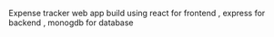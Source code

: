 Expense tracker web app build using react for frontend , express for backend , monogdb for database 
